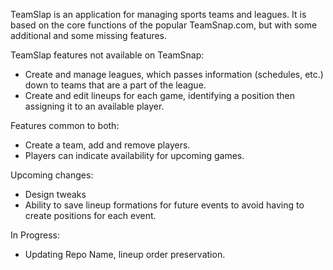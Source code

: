 TeamSlap is an application for managing sports teams and leagues. It is based on the core functions of the popular TeamSnap.com, but with some additional and some missing features.

TeamSlap features not available on TeamSnap:
- Create and manage leagues, which passes information (schedules, etc.) down to teams that are a part of the league.
- Create and edit lineups for each game, identifying a position then assigning it to an available player.

Features common to both:
- Create a team, add and remove players. 
- Players can indicate availability for upcoming games.

Upcoming changes:
- Design tweaks
- Ability to save lineup formations for future events to avoid having to create positions for each event.

In Progress:
- Updating Repo Name, lineup order preservation.